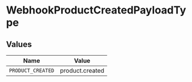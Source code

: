 # WebhookProductCreatedPayloadType


## Values

| Name              | Value             |
| ----------------- | ----------------- |
| `PRODUCT_CREATED` | product.created   |